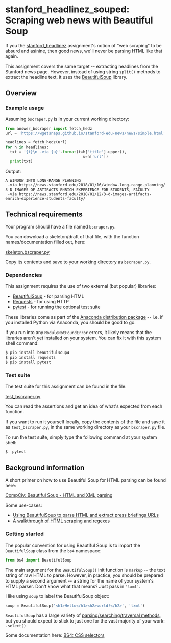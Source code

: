 # stanford_headlinez_souped: Scraping web news with Beautiful Soup

If you the [stanford_headlinez](../stanford_headlinez) assignment's notion of "web scraping" to be absurd and asinine, then good news, we'll never be parsing HTML like that again.


This assignment covers the same target -- extracting headlines from the Stanford news page. However, instead of using string `split()` methods to extract the headline text, it uses the [BeautifulSoup](https://www.crummy.com/software/BeautifulSoup/bs4/doc/) library.

## Overview


### Example usage

Assuming `bscraper.py` is in your current working directory:

```py
from answer_bscraper import fetch_hedz
url = 'https://wgetsnaps.github.io/stanford-edu-news/news/simple.html'

headlines = fetch_hedz(url)
for h in headlines:
  txt = '{t}\n -via {u}'.format(t=h['title'].upper(), 
                                  u=h['url'])
  print(txt)
```

Output:

```
A WINDOW INTO LONG-RANGE PLANNING
 -via https://news.stanford.edu/2018/01/16/window-long-range-planning/
3-D IMAGES OF ARTIFACTS ENRICH EXPERIENCE FOR STUDENTS, FACULTY
 -via https://news.stanford.edu/2018/01/12/3-d-images-artifacts-enrich-experience-students-faculty/
```


## Technical requirements

Your program should have a file named `bscraper.py`. 

You can download a skeleton/draft of that file, with the function names/documentation filled out, here:

[skeleton.bscraper.py](skeleton.bscraper.py)

Copy its contents and save to your working directory as `bscraper.py`.

### Dependencies

This assignment requires the use of two external (but popular) libraries:

- [BeautifulSoup](https://www.crummy.com/software/BeautifulSoup/bs4/doc/) - for parsing HTML
- [Requests](http://docs.python-requests.org/en/master/) - for using HTTP
- [pytest](https://pytest.org/) - for running the optional test suite

These libraries come as part of the [Anaconda distribution package](https://conda.io/docs/user-guide/install/index.html) -- i.e. if you installed Python via Anaconda, you should be good to go.

If you run into any `ModuleNotFoundError` errors, it likely means that the libraries aren't yet installed on your system. You can fix it with this system shell command:


```sh
$ pip install beautifulsoup4
$ pip install requests
$ pip install pytest
```



### Test suite

The test suite for this assignment can be found in the file:

[test_bscraper.py](test_bscraper.py)

You can read the assertions and get an idea of what's expected from each function.

If you want to run it yourself locally, copy the contents of the file and save it as `test_bscraper.py`, in the same working directory as your `bscraper.py` file.

To run the test suite, simply type the following command at your system shell:

```sh
$  pytest
```


## Background information

A short primer on how to use Beautiful Soup for HTML parsing can be found here:

[CompCiv: Beautiful Soup - HTML and XML parsing](http://2017.compciv.org/guide/topics/python-nonstandard-libraries/beautifulsoup.html)

Some use-cases:

- [Using BeautifulSoup to parse HTML and extract press briefings URLs](http://www.compjour.org/warmups/govt-text-releases/intro-to-bs4-lxml-parsing-wh-press-briefings/)
- [A walkthrough of HTML scraping and regexes](http://www.compjour.org/lessons/lectures/2016-04-20-basic-scrape/)

### Getting started

The popular convention for using Beautiful Soup is to import the `BeautifulSoup` class from the `bs4` namespace:

```py
from bs4 import BeautifulSoup
```

The main argument for the `BeautifulSoup()` init function is `markup` -- the text string of raw HTML to parse. However, in practice, you should be prepared to supply a second argument -- a string for the name of your system's HTML parser. Don't know what that means? Just pass in `'lxml'`.

I like using `soup` to label the BeautifulSoup object:


```py
soup = BeautifulSoup('<h1>Hello</h1><h2>world!</h2>', 'lxml')
```

`BeautifulSoup` has a large variety of [parsing/searching/traversal methods](https://www.crummy.com/software/BeautifulSoup/bs4/doc/), but you should expect to stick to just one for the vast majority of your work: `.select()`

Some documentation here: [BS4: CSS selectors](https://www.crummy.com/software/BeautifulSoup/bs4/doc/#css-selectors)










